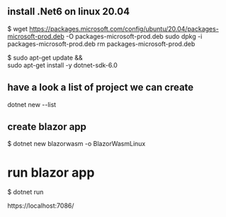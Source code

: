 ## install .Net6 on linux 20.04

$ wget https://packages.microsoft.com/config/ubuntu/20.04/packages-microsoft-prod.deb -O packages-microsoft-prod.deb
sudo dpkg -i packages-microsoft-prod.deb
rm packages-microsoft-prod.deb

$ sudo apt-get update && \
  sudo apt-get install -y dotnet-sdk-6.0

## have a look a list of project we can create
dotnet new --list

## create blazor app
$ dotnet new blazorwasm -o BlazorWasmLinux

# run blazor app
$ dotnet run

https://localhost:7086/